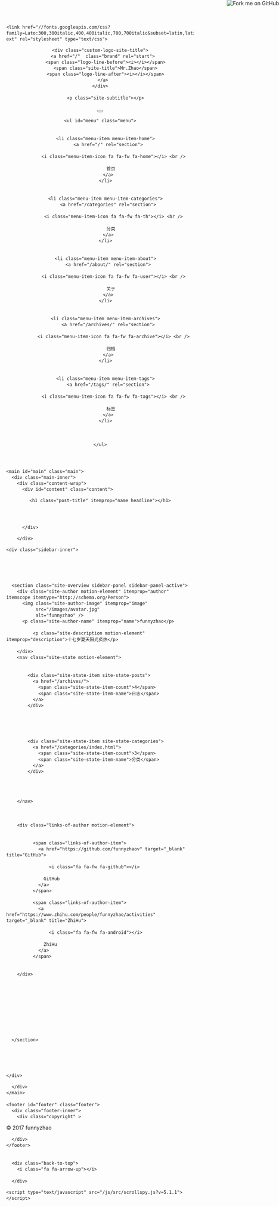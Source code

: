 <!DOCTYPE html>



  


<html class="theme-next pisces use-motion" lang="zh-Hans">
<head>
  <meta charset="UTF-8"/>
<meta http-equiv="X-UA-Compatible" content="IE=edge" />
<meta name="viewport" content="width=device-width, initial-scale=1, maximum-scale=1"/>









<meta http-equiv="Cache-Control" content="no-transform" />
<meta http-equiv="Cache-Control" content="no-siteapp" />















  
  
  <link href="/lib/fancybox/source/jquery.fancybox.css?v=2.1.5" rel="stylesheet" type="text/css" />




  
  
  
  

  
    
    
  

  

  

  

  

  
    
    
    <link href="//fonts.googleapis.com/css?family=Lato:300,300italic,400,400italic,700,700italic&subset=latin,latin-ext" rel="stylesheet" type="text/css">
  






<link href="/lib/font-awesome/css/font-awesome.min.css?v=4.6.2" rel="stylesheet" type="text/css" />

<link href="/css/main.css?v=5.1.1" rel="stylesheet" type="text/css" />


  <meta name="keywords" content="Hexo, NexT" />








  <link rel="shortcut icon" type="image/x-icon" href="/avatar.jpg?v=5.1.1" />






<meta name="description" content="十七岁夏天阳光炙热">
<meta property="og:type" content="website">
<meta property="og:title" content="Mr.Zhao">
<meta property="og:url" content="http://funnyzhao.me/README.html">
<meta property="og:site_name" content="Mr.Zhao">
<meta property="og:description" content="十七岁夏天阳光炙热">
<meta property="og:locale" content="zh-Hans">
<meta property="og:updated_time" content="2017-07-23T16:54:01.281Z">
<meta name="twitter:card" content="summary">
<meta name="twitter:title" content="Mr.Zhao">
<meta name="twitter:description" content="十七岁夏天阳光炙热">



<script type="text/javascript" id="hexo.configurations">
  var NexT = window.NexT || {};
  var CONFIG = {
    root: '/',
    scheme: 'Pisces',
    sidebar: {"position":"left","display":"post","offset":12,"offset_float":0,"b2t":false,"scrollpercent":false,"onmobile":false},
    fancybox: true,
    motion: true,
    duoshuo: {
      userId: '0',
      author: '博主'
    },
    algolia: {
      applicationID: '',
      apiKey: '',
      indexName: '',
      hits: {"per_page":10},
      labels: {"input_placeholder":"Search for Posts","hits_empty":"We didn't find any results for the search: ${query}","hits_stats":"${hits} results found in ${time} ms"}
    }
  };
</script>



  <link rel="canonical" href="http://funnyzhao.me/README.html"/>





  <title> | Mr.Zhao</title>
  














</head>

<body itemscope itemtype="http://schema.org/WebPage" lang="zh-Hans">

  
  
    
  

  <div class="container sidebar-position-left page-post-detail ">
    <div class="headband"></div>
<a href="https://github.com/funnyzhaov"><img style="position: absolute; top: 0; right: 0; border: 0;" src="https://camo.githubusercontent.com/a6677b08c955af8400f44c6298f40e7d19cc5b2d/68747470733a2f2f73332e616d617a6f6e6177732e636f6d2f6769746875622f726962626f6e732f666f726b6d655f72696768745f677261795f3664366436642e706e67" alt="Fork me on GitHub" data-canonical-src="https://s3.amazonaws.com/github/ribbons/forkme_right_gray_6d6d6d.png"></a>
    <header id="header" class="header" itemscope itemtype="http://schema.org/WPHeader">
      <div class="header-inner"><div class="site-brand-wrapper">
  <div class="site-meta ">
    

    <div class="custom-logo-site-title">
      <a href="/"  class="brand" rel="start">
        <span class="logo-line-before"><i></i></span>
        <span class="site-title">Mr.Zhao</span>
        <span class="logo-line-after"><i></i></span>
      </a>
    </div>
      
        <p class="site-subtitle"></p>
      
  </div>

  <div class="site-nav-toggle">
    <button>
      <span class="btn-bar"></span>
      <span class="btn-bar"></span>
      <span class="btn-bar"></span>
    </button>
  </div>
</div>

<nav class="site-nav">
  

  
    <ul id="menu" class="menu">
      
        
        <li class="menu-item menu-item-home">
          <a href="/" rel="section">
            
              <i class="menu-item-icon fa fa-fw fa-home"></i> <br />
            
            首页
          </a>
        </li>
      
        
        <li class="menu-item menu-item-categories">
          <a href="/categories" rel="section">
            
              <i class="menu-item-icon fa fa-fw fa-th"></i> <br />
            
            分类
          </a>
        </li>
      
        
        <li class="menu-item menu-item-about">
          <a href="/about/" rel="section">
            
              <i class="menu-item-icon fa fa-fw fa-user"></i> <br />
            
            关于
          </a>
        </li>
      
        
        <li class="menu-item menu-item-archives">
          <a href="/archives/" rel="section">
            
              <i class="menu-item-icon fa fa-fw fa-archive"></i> <br />
            
            归档
          </a>
        </li>
      
        
        <li class="menu-item menu-item-tags">
          <a href="/tags/" rel="section">
            
              <i class="menu-item-icon fa fa-fw fa-tags"></i> <br />
            
            标签
          </a>
        </li>
      

      
    </ul>
  

  
</nav>



 </div>
    </header>

    <main id="main" class="main">
      <div class="main-inner">
        <div class="content-wrap">
          <div id="content" class="content">
            

  <div id="posts" class="posts-expand">
  <header class="post-header">

	<h1 class="post-title" itemprop="name headline"></h1>



</header>

    
    
      
    
  </div>


          </div>
          


          
  <div class="comments" id="comments">
    
  </div>


        </div>
        
          
  
  <div class="sidebar-toggle">
    <div class="sidebar-toggle-line-wrap">
      <span class="sidebar-toggle-line sidebar-toggle-line-first"></span>
      <span class="sidebar-toggle-line sidebar-toggle-line-middle"></span>
      <span class="sidebar-toggle-line sidebar-toggle-line-last"></span>
    </div>
  </div>

  <aside id="sidebar" class="sidebar">
    
    <div class="sidebar-inner">

      

      

      <section class="site-overview sidebar-panel sidebar-panel-active">
        <div class="site-author motion-element" itemprop="author" itemscope itemtype="http://schema.org/Person">
          <img class="site-author-image" itemprop="image"
               src="/images/avatar.jpg"
               alt="funnyzhao" />
          <p class="site-author-name" itemprop="name">funnyzhao</p>
           
              <p class="site-description motion-element" itemprop="description">十七岁夏天阳光炙热</p>
          
        </div>
        <nav class="site-state motion-element">

          
            <div class="site-state-item site-state-posts">
              <a href="/archives/">
                <span class="site-state-item-count">4</span>
                <span class="site-state-item-name">日志</span>
              </a>
            </div>
          

          
            
            
            <div class="site-state-item site-state-categories">
              <a href="/categories/index.html">
                <span class="site-state-item-count">3</span>
                <span class="site-state-item-name">分类</span>
              </a>
            </div>
          

          

        </nav>

        

        <div class="links-of-author motion-element">
          
            
              <span class="links-of-author-item">
                <a href="https://github.com/funnyzhaov" target="_blank" title="GitHub">
                  
                    <i class="fa fa-fw fa-github"></i>
                  
                  GitHub
                </a>
              </span>
            
              <span class="links-of-author-item">
                <a href="https://www.zhihu.com/people/funnyzhao/activities" target="_blank" title="ZhiHu">
                  
                    <i class="fa fa-fw fa-android"></i>
                  
                  ZhiHu
                </a>
              </span>
            
          
        </div>

        
        

        
        

        


      </section>

      

      

    </div>
  </aside>


        
      </div>
    </main>

    <footer id="footer" class="footer">
      <div class="footer-inner">
        <div class="copyright" >
  
  &copy; 
  <span itemprop="copyrightYear">2017</span>
  <span class="with-love">
    <i class="fa fa-heart"></i>
  </span>
  <span class="author" itemprop="copyrightHolder">funnyzhao</span>
</div>



<!--<div class="powered-by">
  由 <a class="theme-link" href="https://hexo.io">Hexo</a> 强力驱动
</div>

<div class="theme-info">
  主题 -
  <a class="theme-link" href="https://github.com/iissnan/hexo-theme-next">
    NexT.Pisces
  </a>
</div>
-->


        

        
      </div>
    </footer>

    
      <div class="back-to-top">
        <i class="fa fa-arrow-up"></i>
        
      </div>
    

  </div>

  

<script type="text/javascript">
  if (Object.prototype.toString.call(window.Promise) !== '[object Function]') {
    window.Promise = null;
  }
</script>









  


  











  
  <script type="text/javascript" src="/lib/jquery/index.js?v=2.1.3"></script>

  
  <script type="text/javascript" src="/lib/fastclick/lib/fastclick.min.js?v=1.0.6"></script>

  
  <script type="text/javascript" src="/lib/jquery_lazyload/jquery.lazyload.js?v=1.9.7"></script>

  
  <script type="text/javascript" src="/lib/velocity/velocity.min.js?v=1.2.1"></script>

  
  <script type="text/javascript" src="/lib/velocity/velocity.ui.min.js?v=1.2.1"></script>

  
  <script type="text/javascript" src="/lib/fancybox/source/jquery.fancybox.pack.js?v=2.1.5"></script>

  
  <script type="text/javascript" src="/lib/canvas-nest/canvas-nest.min.js"></script>


  


  <script type="text/javascript" src="/js/src/utils.js?v=5.1.1"></script>

  <script type="text/javascript" src="/js/src/motion.js?v=5.1.1"></script>



  
  


  <script type="text/javascript" src="/js/src/affix.js?v=5.1.1"></script>

  <script type="text/javascript" src="/js/src/schemes/pisces.js?v=5.1.1"></script>



  
    <script type="text/javascript" src="/js/src/scrollspy.js?v=5.1.1"></script>
<script type="text/javascript" src="/js/src/post-details.js?v=5.1.1"></script>

  

  


  <script type="text/javascript" src="/js/src/bootstrap.js?v=5.1.1"></script>



  


  




	





  





  






  





  

  

  

  

  

  

</body>
</html>
